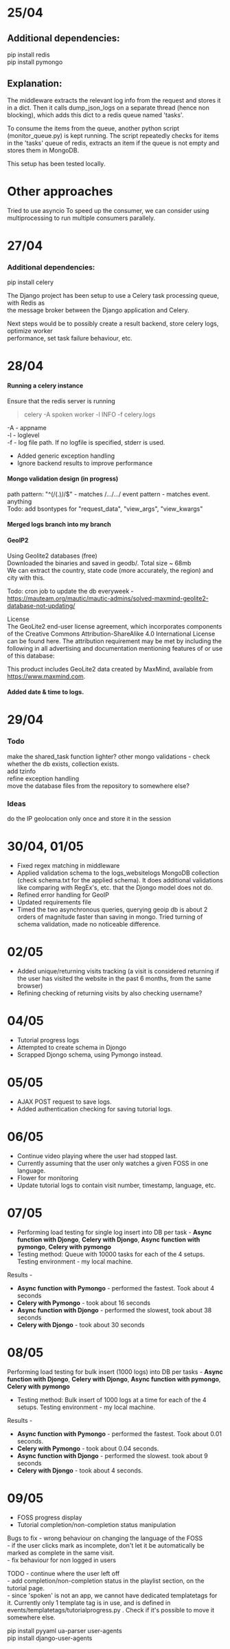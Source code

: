 # 25/04

## Additional dependencies:
pip install redis  
pip install pymongo  

## Explanation:

The middleware extracts the relevant log info from the request and stores it in a dict. 
Then it calls dump_json_logs on a separate thread (hence non blocking), which adds this 
dict to a redis queue named 'tasks'. 

To consume the items from the queue, another python script (monitor_queue.py) is kept
running. The script repeatedly checks for items in the 'tasks' queue of redis, extracts 
an item if the queue is not empty and stores them in MongoDB.

This setup has been tested locally.

# Other approaches

Tried to use asyncio 
To speed up the consumer, we can consider using multiprocessing to run multiple consumers
parallely.

# 27/04

### Additional dependencies:
pip install celery

The Django project has been setup to use a Celery task processing queue, with Redis as  
the message broker between the Django application and Celery.  

Next steps would be to possibly create a result backend, store celery logs, optimize worker  
performance, set task failure behaviour, etc.  

# 28/04

#### Running a celery instance

Ensure that the redis server is running  

> celery -A spoken worker -l INFO -f celery.logs  

-A - appname  
-l - loglevel  
-f - log file path. If no logfile is specified, stderr is used.  

- Added generic exception handling
- Ignore backend results to improve performance

#### Mongo validation design (in progress)

path pattern: "^(/(.)*)*/$" - matches /.../.../
event pattern - matches event. anything  
Todo: add bsontypes for "request_data", "view_args", "view_kwargs"  

#### Merged logs branch into my branch

#### GeoIP2

Using Geolite2 databases (free)  
Downloaded the binaries and saved in geodb/. Total size ~ 68mb  
We can extract the country, state code (more accurately, the region) and city with this.  

Todo: cron job to update the db everyweek - https://mauteam.org/mautic/mautic-admins/solved-maxmind-geolite2-database-not-updating/    

License  
The GeoLite2 end-user license agreement, which incorporates components of the Creative Commons   Attribution-ShareAlike 4.0 International License can be found here. The attribution requirement may be met by   including the following in all advertising and documentation mentioning features of or use of this database:  

This product includes GeoLite2 data created by MaxMind, available from  
<a href="https://www.maxmind.com">https://www.maxmind.com</a>.  


#### Added date & time to logs.

# 29/04

### Todo 
make the shared_task function lighter?
other mongo validations - check whether the db exists, collection exists.  
add tzinfo  
refine exception handling  
move the database files from the repository to somewhere else?  

### Ideas
do the IP geolocation only once and store it in the session   

# 30/04, 01/05

- Fixed regex matching in middleware  
- Applied validation schema to the logs_websitelogs MongoDB collection (check schema.txt for the applied schema). It does additional validations like comparing with RegEx's, etc. that the Djongo model does not do.  
- Refined error handling for GeoIP
- Updated requirements file  
- Timed the two asynchronous queries, querying geoip db is about 2 orders of magnitude faster than saving in mongo. Tried turning of schema validation, made no noticeable difference.

# 02/05

- Added unique/returning visits tracking (a visit is considered returning if the user has visited the website in the past 6 months, from the same browser)  
- Refining checking of returning visits by also checking username?

# 04/05

- Tutorial progress logs
- Attempted to create schema in Djongo
- Scrapped Djongo schema, using Pymongo instead.

# 05/05

- AJAX POST request to save logs.
- Added authentication checking for saving tutorial logs.

# 06/05

- Continue video playing where the user had stopped last.
- Currently assuming that the user only watches a given FOSS in one language.
- Flower for monitoring
- Update tutorial logs to contain visit number, timestamp, language, etc.

# 07/05

- Performing load testing for single log insert into DB per task -
**Async function with Djongo**, **Celery with Djongo**, **Async function with pymongo**, **Celery with pymongo**  
- Testing method: Queue with 10000 tasks for each of the 4 setups. Testing environment - my local machine.  

Results -  
- **Async function with Pymongo** - performed the fastest. Took about 4 seconds
- **Celery with Pymongo** - took about 16 seconds
- **Async function with Djongo** - performed the slowest, took about 38 seconds
- **Celery with Djongo** - took about 30 seconds

# 08/05

 Performing load testing for bulk insert (1000 logs) into DB per tasks -
**Async function with Djongo**, **Celery with Djongo**, **Async function with pymongo**, **Celery with pymongo**  
- Testing method: Bulk insert of 1000 logs at a time for each of the 4 setups. Testing environment - my local machine.   
  
Results -  
- **Async function with Pymongo** - performed the fastest. Took about 0.01 seconds.  
- **Celery with Pymongo** - took about 0.04 seconds.
- **Async function with Djongo** - performed the slowest. took about 9 seconds 
- **Celery with Djongo** - took about 4 seconds. 

# 09/05

- FOSS progress display
- Tutorial completion/non-completion status manipulation

Bugs to fix - wrong behaviour on changing the language of the FOSS  
            - if the user clicks mark as incomplete, don't let it be automatically be marked as complete in the same visit.  
            - fix behaviour for non logged in users  
            
TODO - continue where the user left off  
     - add completion/non-completion status in the playlist section, on the tutorial page.  
     - since 'spoken' is not an app, we cannot have dedicated templatetags for it. Currently only 1 template tag is
       in use, and is defined in events/templatetags/tutorialprogress.py . Check if it's possible to move it somewhere else.  


pip install pyyaml ua-parser user-agents  
pip install django-user-agents